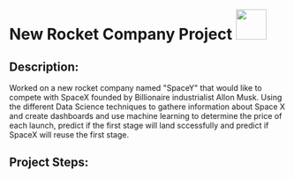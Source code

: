 <h1>New Rocket Company Project <img src="https://img.icons8.com/bubbles/100/000000/rocket.png" width=55/></h1>

<h2>Description:</h2>
Worked on a new rocket company named "SpaceY" that would like to compete with SpaceX founded by Billionaire industrialist Allon Musk.
Using the different Data Science techniques to gathere information about Space X and create dashboards and use machine learning to determine the price of each launch, predict if the first stage will land sccessfully and predict if SpaceX will reuse the first stage.

<h2>Project Steps:</h2>
